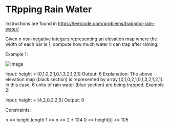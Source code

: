 # TRpping Rain Water 
Instructions are found in https://leetcode.com/problems/trapping-rain-water/

Given n non-negative integers representing an elevation map where the width of each bar is 1, compute how much water it can trap after raining.

 

Example 1:

![image](https://github.com/user-attachments/assets/491e2e37-faa3-4851-93a6-1784d5fbe429)

Input: height = [0,1,0,2,1,0,1,3,2,1,2,1]
Output: 6
Explanation: The above elevation map (black section) is represented by array [0,1,0,2,1,0,1,3,2,1,2,1]. In this case, 6 units of rain water (blue section) are being trapped.
Example 2:

Input: height = [4,2,0,3,2,5]
Output: 9
 

Constraints:

n == height.length
1 <= n <= 2 * 104
0 <= height[i] <= 105
